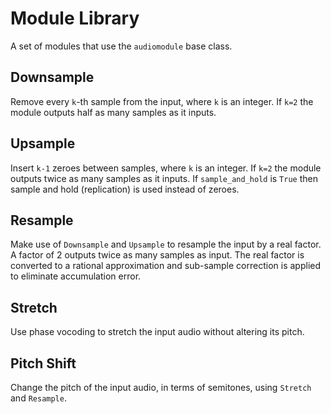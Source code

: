 # Module Library

A set of modules that use the `audiomodule` base class.

## Downsample

Remove every `k`-th sample from the input, where `k` is an integer. If `k=2` the module outputs half as many samples as it inputs.

## Upsample

Insert `k-1` zeroes between samples, where `k` is an integer. If `k=2` the module outputs twice as many samples as it inputs. If `sample_and_hold` is `True` then sample and hold (replication) is used instead of zeroes.

## Resample

Make use of `Downsample` and `Upsample` to resample the input by a real factor. A factor of 2 outputs twice as many samples as input. The real factor is converted to a rational approximation and sub-sample correction is applied to eliminate accumulation error.

## Stretch

Use phase vocoding to stretch the input audio without altering its pitch.

## Pitch Shift

Change the pitch of the input audio, in terms of semitones, using `Stretch` and `Resample`.

